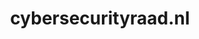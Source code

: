 ---
layout: post
title:  "cybersecurityraad.nl"
internal_url:  "/dutchgov/cybersecurityraad.nl.html"
categories: dutchgov
---